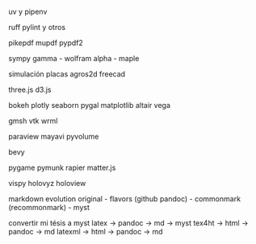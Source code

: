 uv y pipenv

ruff pylint y otros

pikepdf mupdf pypdf2

sympy gamma - wolfram alpha - maple

simulación placas
agros2d
freecad

three.js d3.js

bokeh plotly seaborn pygal matplotlib altair vega

gmsh
vtk
wrml

paraview
mayavi
pyvolume

bevy

pygame pymunk
rapier
matter.js

vispy holovyz holoview

markdown evolution
original - flavors (github pandoc) - commonmark (recommonmark) - myst

convertir mi tésis a myst
latex -> pandoc -> md                     -> myst
        tex4ht -> html -> pandoc -> md
        latexml -> html -> pandoc -> md